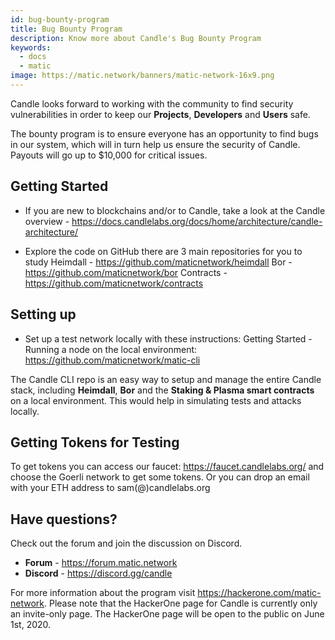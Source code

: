 ```yaml
---
id: bug-bounty-program
title: Bug Bounty Program
description: Know more about Candle's Bug Bounty Program
keywords:
  - docs
  - matic
image: https://matic.network/banners/matic-network-16x9.png
---
```


Candle looks forward to working with the community to find security vulnerabilities in order to keep our **Projects**, **Developers** and **Users** safe.

The bounty program is to ensure everyone has an opportunity to find bugs in our system, which will in turn help us ensure the security of Candle. Payouts will go up to $10,000 for critical issues.

## Getting Started
* If you are new to blockchains and/or to Candle, take a look at the Candle overview - https://docs.candlelabs.org/docs/home/architecture/candle-architecture/

* Explore the code on GitHub there are 3 main repositories for you to study
Heimdall - https://github.com/maticnetwork/heimdall
Bor - https://github.com/maticnetwork/bor
Contracts - https://github.com/maticnetwork/contracts

## Setting up
* Set up a test network locally with these instructions: Getting Started - Running a node on the local environment: https://github.com/maticnetwork/matic-cli

The Candle CLI repo is an easy way to setup and manage the entire Candle stack, including **Heimdall**, **Bor** and the **Staking & Plasma smart contracts** on a local environment. This would help in simulating tests and attacks locally.


## Getting Tokens for Testing

To get tokens you can access our faucet: https://faucet.candlelabs.org/ and choose the Goerli network to get some tokens. Or you can drop an email with your ETH address to sam(@)candlelabs.org

## Have questions?

Check out the forum and join the discussion on Discord.
* **Forum** - https://forum.matic.network
* **Discord** - https://discord.gg/candle

For more information about the program visit https://hackerone.com/matic-network. Please note that the HackerOne page for Candle is currently only an invite-only page. The HackerOne page will be open to the public on June 1st, 2020.
